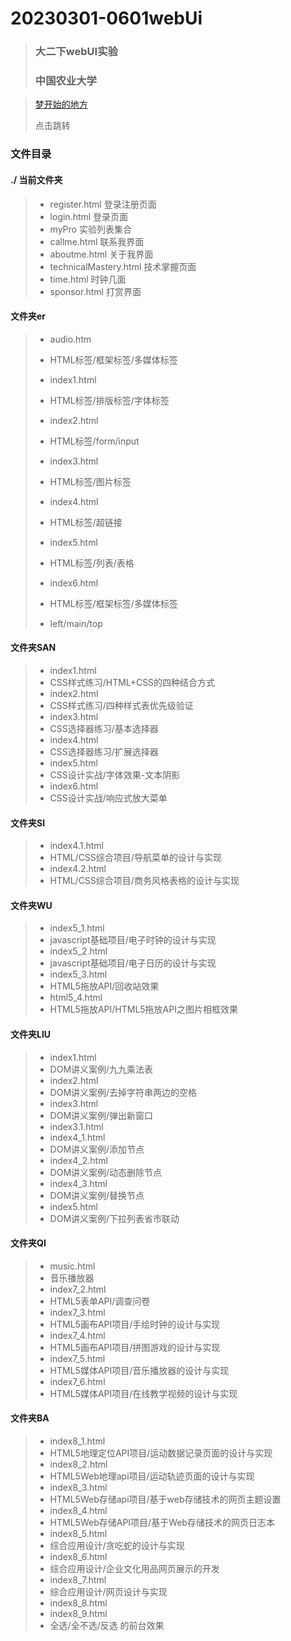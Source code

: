 # 20230301-0601webUi
>### 大二下webUI实验
>
>### 中国农业大学

>[梦开始的地方](https://lovemiaow.github.io/webUi/)
>
>点击跳转

### 文件目录

#### ./ 当前文件夹

>- register.html 登录注册页面
>- login.html 登录页面
>- myPro 实验列表集合
>- callme.html 联系我界面
>- aboutme.html 关于我界面
>- technicalMastery.html 技术掌握页面
>- time.html 时钟几面
>- sponsor.html 打赏界面

#### 文件夹er

>- audio.htm 
>  - HTML标签/框架标签/多媒体标签
>
>- index1.html 
>  - HTML标签/排版标签/字体标签
>- index2.html
>  - HTML标签/form/input
>- index3.html
>  - HTML标签/图片标签
>- index4.html
>  - HTML标签/超链接
>- index5.html
>  - HTML标签/列表/表格
>- index6.html
>  - HTML标签/框架标签/多媒体标签
>  - left/main/top

#### 文件夹SAN

>- index1.html
>  - CSS样式练习/HTML+CSS的四种结合方式
>- index2.html
>  - CSS样式练习/四种样式表优先级验证
>- index3.html
>  - CSS选择器练习/基本选择器
>- index4.html
>  - CSS选择器练习/扩展选择器
>- index5.html
>  - CSS设计实战/字体效果-文本阴影
>- index6.html
>  - CSS设计实战/响应式放大菜单

#### 文件夹SI

>- index4.1.html
>  - HTML/CSS综合项目/导航菜单的设计与实现
>- index4.2.html
>  - HTML/CSS综合项目/商务风格表格的设计与实现

#### 文件夹WU

>- index5_1.html
>  - javascript基础项目/电子时钟的设计与实现
>- index5_2.html
>  - javascript基础项目/电子日历的设计与实现
>- index5_3.html
>  - HTML5拖放API/回收站效果
>- html5_4.html
>  - HTML5拖放API/HTML5拖放API之图片相框效果

#### 文件夹LIU

>- index1.html
>  - DOM讲义案例/九九乘法表
>- index2.html
>  - DOM讲义案例/去掉字符串两边的空格
>- index3.html
>  - DOM讲义案例/弹出新窗口
>- index3.1.html
>- index4_1.html
>  - DOM讲义案例/添加节点
>- index4_2.html
>  - DOM讲义案例/动态删除节点
>- index4_3.html
>  - DOM讲义案例/替换节点
>- index5.html
>  - DOM讲义案例/下拉列表省市联动

#### 文件夹QI

>- music.html 
>  - 音乐播放器
>- index7_2.html
>  - HTML5表单API/调查问卷
>- index7_3.html
>  - HTML5画布API项目/手绘时钟的设计与实现
>- index7_4.html
>  - HTML5画布API项目/拼图游戏的设计与实现
>- index7_5.html
>  - HTML5媒体API项目/音乐播放器的设计与实现
>- index7_6.html
>  - HTML5媒体API项目/在线教学视频的设计与实现

#### 文件夹BA

>- index8_1.html
>  - HTML5地理定位API项目/运动数据记录页面的设计与实现
>- index8_2.html
>  - HTML5Web地理api项目/运动轨迹页面的设计与实现
>- index8_3.html
>  - HTML5Web存储api项目/基于web存储技术的网页主题设置
>- index8_4.html
>  - HTML5Web存储API项目/基于Web存储技术的网页日志本
>- index8_5.html
>  - 综合应用设计/贪吃蛇的设计与实现
>- index8_6.html
>  - 综合应用设计/企业文化用品网页展示的开发
>- index8_7.html
>  - 综合应用设计/网页设计与实现
>- index8_8.html
>- index8_9.html
>  - 全选/全不选/反选 的前台效果
